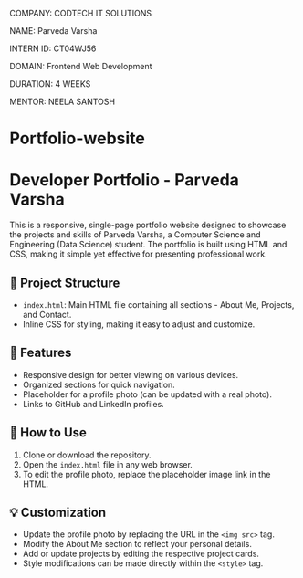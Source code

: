 COMPANY: CODTECH IT SOLUTIONS

NAME: Parveda Varsha

INTERN ID: CT04WJ56

DOMAIN: Frontend Web Development

DURATION: 4 WEEKS

MENTOR: NEELA SANTOSH


# Portfolio-website

# Developer Portfolio - Parveda Varsha

This is a responsive, single-page portfolio website designed to showcase the projects and skills of Parveda Varsha, a Computer Science and Engineering (Data Science) student. The portfolio is built using HTML and CSS, making it simple yet effective for presenting professional work.

## 📁 Project Structure
- `index.html`: Main HTML file containing all sections - About Me, Projects, and Contact.
- Inline CSS for styling, making it easy to adjust and customize.

## 🚀 Features
- Responsive design for better viewing on various devices.
- Organized sections for quick navigation.
- Placeholder for a profile photo (can be updated with a real photo).
- Links to GitHub and LinkedIn profiles.

## 🔧 How to Use
1. Clone or download the repository.
2. Open the `index.html` file in any web browser.
3. To edit the profile photo, replace the placeholder image link in the HTML.

## 💡 Customization
- Update the profile photo by replacing the URL in the `<img src>` tag.
- Modify the About Me section to reflect your personal details.
- Add or update projects by editing the respective project cards.
- Style modifications can be made directly within the `<style>` tag.



